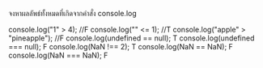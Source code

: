 จงหาผลลัพธ์ทั้งหมดที่เกิดจากคำสั่ง console.log

console.log("1" > 4);  //F
console.log("" <= 1);  //T
console.log("apple" > "pineapple"); //F
console.log(undefined == null);  T
console.log(undefined === null); F
console.log(NaN !== 2); T
console.log(NaN == NaN); F
console.log(NaN === NaN); F

